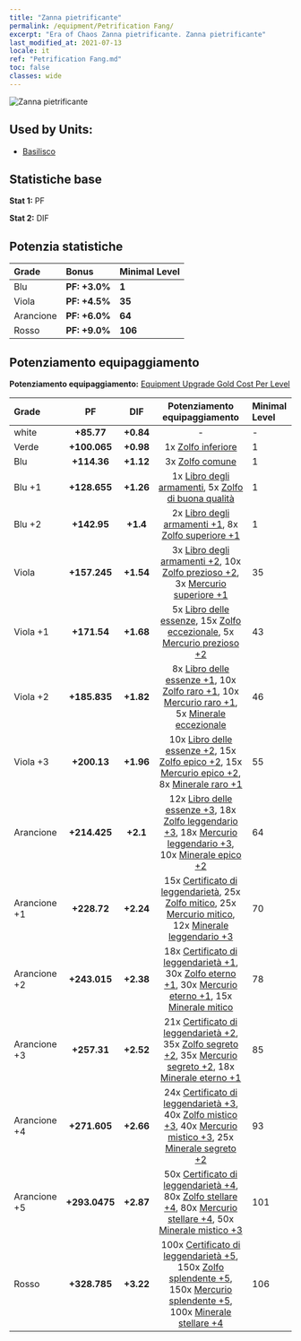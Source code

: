 ```yaml
---
title: "Zanna pietrificante"
permalink: /equipment/Petrification Fang/
excerpt: "Era of Chaos Zanna pietrificante. Zanna pietrificante"
last_modified_at: 2021-07-13
locale: it
ref: "Petrification Fang.md"
toc: false
classes: wide
---
```


  ![Zanna pietrificante](/images/e/e_8044.png)

## Used by Units:

* [Basilisco](/it/units/Basilisk/) 


## Statistiche base
 **Stat 1:** PF

 **Stat 2:** DIF

## Potenzia statistiche

  |     Grade    |   Bonus | Minimal Level | 
  |:-------------|:--------|:--------------| 
  | Blu | **PF: +3.0%** | **1** | 
  | Viola | **PF: +4.5%** | **35** | 
  | Arancione | **PF: +6.0%** | **64** | 
  | Rosso | **PF: +9.0%** | **106** | 


## Potenziamento equipaggiamento
 **Potenziamento equipaggiamento:** [Equipment Upgrade Gold Cost Per Level](/equipment/EquipmentUpgradeCostPerLevel/) 

  |          Grade      | PF | DIF | Potenziamento equipaggiamento | Minimal Level |
  |:--------------------|:---------:|:---------:|:----------------:|:--------------|
  | white | **+85.77** | **+0.84** | - | - |
  | Verde | **+100.065** | **+0.98** | 1x [Zolfo inferiore](/ItemsIT/mat_3/) | 1 |
  | Blu | **+114.36** | **+1.12** | 3x [Zolfo comune](/ItemsIT/mat_9/) | 1 |
  | Blu +1 | **+128.655** | **+1.26** | 1x [Libro degli armamenti](/ItemsIT/mat_18/), 5x [Zolfo di buona qualità](/ItemsIT/mat_15/) | 1 |
  | Blu +2 | **+142.95** | **+1.4** | 2x [Libro degli armamenti +1](/ItemsIT/mat_25/), 8x [Zolfo superiore +1](/ItemsIT/mat_22/) | 1 |
  | Viola | **+157.245** | **+1.54** | 3x [Libro degli armamenti +2](/ItemsIT/mat_32/), 10x [Zolfo prezioso +2](/ItemsIT/mat_29/), 3x [Mercurio superiore +1](/ItemsIT/mat_21/) | 35 |
  | Viola +1 | **+171.54** | **+1.68** | 5x [Libro delle essenze](/ItemsIT/mat_39/), 15x [Zolfo eccezionale](/ItemsIT/mat_36/), 5x [Mercurio prezioso +2](/ItemsIT/mat_28/) | 43 |
  | Viola +2 | **+185.835** | **+1.82** | 8x [Libro delle essenze +1](/ItemsIT/mat_46/), 10x [Zolfo raro +1](/ItemsIT/mat_43/), 10x [Mercurio raro +1](/ItemsIT/mat_42/), 5x [Minerale eccezionale](/ItemsIT/mat_33/) | 46 |
  | Viola +3 | **+200.13** | **+1.96** | 10x [Libro delle essenze +2](/ItemsIT/mat_53/), 15x [Zolfo epico +2](/ItemsIT/mat_50/), 15x [Mercurio epico +2](/ItemsIT/mat_49/), 8x [Minerale raro +1](/ItemsIT/mat_40/) | 55 |
  | Arancione | **+214.425** | **+2.1** | 12x [Libro delle essenze +3](/ItemsIT/mat_60/), 18x [Zolfo leggendario +3](/ItemsIT/mat_57/), 18x [Mercurio leggendario +3](/ItemsIT/mat_56/), 10x [Minerale epico +2](/ItemsIT/mat_47/) | 64 |
  | Arancione +1 | **+228.72** | **+2.24** | 15x [Certificato di leggendarietà](/ItemsIT/mat_67/), 25x [Zolfo mitico](/ItemsIT/mat_64/), 25x [Mercurio mitico](/ItemsIT/mat_63/), 12x [Minerale leggendario +3](/ItemsIT/mat_54/) | 70 |
  | Arancione +2 | **+243.015** | **+2.38** | 18x [Certificato di leggendarietà +1](/ItemsIT/mat_74/), 30x [Zolfo eterno +1](/ItemsIT/mat_71/), 30x [Mercurio eterno +1](/ItemsIT/mat_70/), 15x [Minerale mitico](/ItemsIT/mat_61/) | 78 |
  | Arancione +3 | **+257.31** | **+2.52** | 21x [Certificato di leggendarietà +2](/ItemsIT/mat_81/), 35x [Zolfo segreto +2](/ItemsIT/mat_78/), 35x [Mercurio segreto +2](/ItemsIT/mat_77/), 18x [Minerale eterno +1](/ItemsIT/mat_68/) | 85 |
  | Arancione +4 | **+271.605** | **+2.66** | 24x [Certificato di leggendarietà +3](/ItemsIT/mat_88/), 40x [Zolfo mistico +3](/ItemsIT/mat_85/), 40x [Mercurio mistico +3](/ItemsIT/mat_84/), 25x [Minerale segreto +2](/ItemsIT/mat_75/) | 93 |
  | Arancione +5 | **+293.0475** | **+2.87** | 50x [Certificato di leggendarietà +4](/ItemsIT/mat_95/), 80x [Zolfo stellare +4](/ItemsIT/mat_92/), 80x [Mercurio stellare +4](/ItemsIT/mat_91/), 50x [Minerale mistico +3](/ItemsIT/mat_82/) | 101 |
  | Rosso | **+328.785** | **+3.22** | 100x [Certificato di leggendarietà +5](/ItemsIT/mat_102/), 150x [Zolfo splendente +5](/ItemsIT/mat_99/), 150x [Mercurio splendente +5](/ItemsIT/mat_98/), 100x [Minerale stellare +4](/ItemsIT/mat_89/) | 106 |

